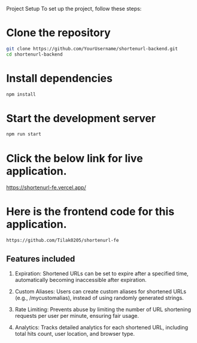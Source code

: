 Project Setup
To set up the project, follow these steps:

# Clone the repository
```bash
git clone https://github.com/YourUsername/shortenurl-backend.git
cd shortenurl-backend
```

# Install dependencies
```bash
npm install
```

# Start the development server
```bash
npm run start
```

# Click the below link for live application.
https://shortenurl-fe.vercel.app/

# Here is the frontend code for this application.
```bash
https://github.com/Tilak0205/shortenurl-fe
```


## Features included
1) Expiration: Shortened URLs can be set to expire after a specified time, automatically becoming inaccessible after expiration.

2) Custom Aliases: Users can create custom aliases for shortened URLs (e.g., /mycustomalias), instead of using randomly generated strings.

3) Rate Limiting: Prevents abuse by limiting the number of URL shortening requests per user per minute, ensuring fair usage.

4) Analytics: Tracks detailed analytics for each shortened URL, including total hits count, user location, and browser type.
